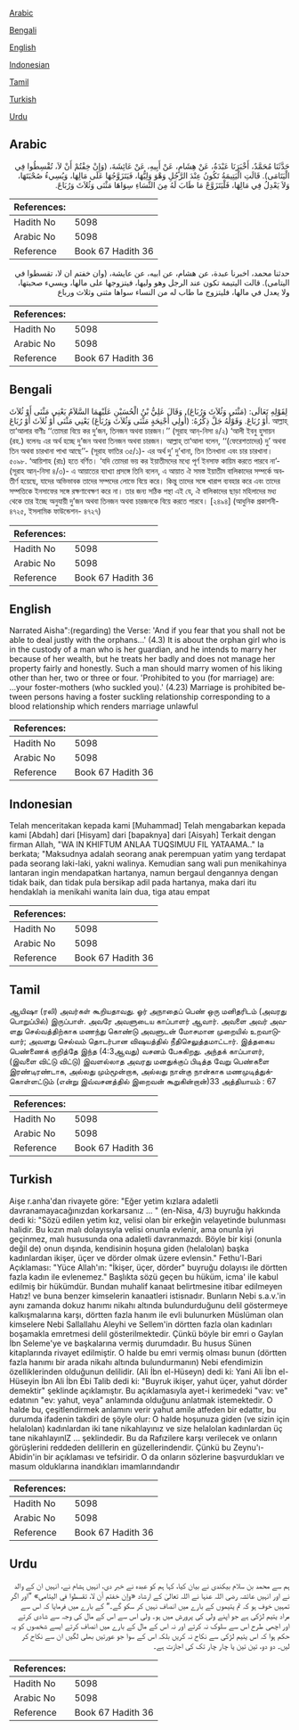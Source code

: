 [Arabic](#arabic)

[Bengali](#bengali)

[English](#english)

[Indonesian](#indonesian)

[Tamil](#tamil)

[Turkish](#turkish)

[Urdu](#urdu)

## Arabic


<div dir="rtl" lang="ar" style={{fontSize:'larger',backgroundColor:'#f8f9fa',padding:20}}>
حَدَّثَنَا مُحَمَّدٌ، أَخْبَرَنَا عَبْدَةُ، عَنْ هِشَامٍ، عَنْ أَبِيهِ، عَنْ عَائِشَةَ، ‏(‏وَإِنْ خِفْتُمْ أَنْ لاَ، تُقْسِطُوا فِي الْيَتَامَى‏)‏‏.‏ قَالَتِ الْيَتِيمَةُ تَكُونُ عِنْدَ الرَّجُلِ وَهْوَ وَلِيُّهَا، فَيَتَزَوَّجُهَا عَلَى مَالِهَا، وَيُسِيءُ صُحْبَتَهَا، وَلاَ يَعْدِلُ فِي مَالِهَا، فَلْيَتَزَوَّجْ مَا طَابَ لَهُ مِنَ النِّسَاءِ سِوَاهَا مَثْنَى وَثُلاَثَ وَرُبَاعَ‏.‏
</div>
<div style={{backgroundColor:'#f8f9fa',padding:20, marginBottom: 10}}><table> <thead> <tr> <th>References:</th> <th></th> </tr> </thead> <tbody><tr><td>Hadith No</td><td>5098</td></tr><tr><td>Arabic No</td><td>5098</td></tr><tr><td>Reference</td><td>Book 67 Hadith 36</td></tr></tbody></table></div>


<div dir="rtl" lang="ar" style={{fontSize:'larger',backgroundColor:'#f8f9fa',padding:20}}>
حدثنا محمد، اخبرنا عبدة، عن هشام، عن ابيه، عن عايشة، (وان خفتم ان لا، تقسطوا في اليتامى). قالت اليتيمة تكون عند الرجل وهو وليها، فيتزوجها على مالها، ويسيء صحبتها، ولا يعدل في مالها، فليتزوج ما طاب له من النساء سواها مثنى وثلاث ورباع
</div>
<div style={{backgroundColor:'#f8f9fa',padding:20, marginBottom: 10}}><table> <thead> <tr> <th>References:</th> <th></th> </tr> </thead> <tbody><tr><td>Hadith No</td><td>5098</td></tr><tr><td>Arabic No</td><td>5098</td></tr><tr><td>Reference</td><td>Book 67 Hadith 36</td></tr></tbody></table></div>

## Bengali


<div dir="ltr" lang="bn" style={{fontSize:'larger',backgroundColor:'#f8f9fa',padding:20}}>
لِقَوْلِهِ تَعَالَى: (مَثْنَى وَثُلاَثَ وَرُبَاعَ). وَقَالَ عَلِيُّ بْنُ الْحُسَيْنِ عَلَيْهِمَا السَّلاَمُ يَعْنِي مَثْنَى أَوْ ثُلاَثَ أَوْ رُبَاعَ. وَقَوْلُهُ جَلَّ ذِكْرُهُ: (أُولِي أَجْنِحَةٍ مَثْنَى وَثُلاَثَ وَرُبَاعَ) يَعْنِي مَثْنَى أَوْ ثُلاَثَ أَوْ رُبَاعَ. আল্লাহ্ তা‘আলার বাণীঃ ‘‘তোমরা বিয়ে কর দু’জন, তিনজন অথবা চারজন।’’ (সূরাহ আন্-নিসা ৪/২) ‘আলী ইবনু হুসায়ন (রহ.) বলেনঃ এর অর্থ হচ্ছে দু’জন অথবা তিনজন অথবা চারজন। আল্লাহ্ তা‘আলা বলেন, ‘‘(ফেরেশতাদের) দু’ অথবা তিন অথবা চারখানা পাখা আছে’’- (সূরাহ ফাতির ৩৫/১)- এর অর্থ দু’ দু’খানা, তিন তিনখানা এবং চার চারখানা। ৫০৯৮. ‘আয়িশাহ (রাঃ) হতে বর্ণিত। ‘যদি তোমরা ভয় কর ইয়াতীমদের মধ্যে পূর্ণ ইনসাফ কায়িম করতে পারবে না’- (সূরাহ আন্-নিসা ৪/৩)- এ আয়াতের ব্যাখ্যা প্রসঙ্গে তিনি বলেন, এ আয়াত ঐ সমস্ত ইয়াতীম বালিকাদের সম্পর্কে অবতীর্ণ হয়েছে, যাদের অভিভাবক তাদের সম্পদের লোভে বিয়ে করে। কিন্তু তাদের সঙ্গে খারাপ ব্যবহার করে এবং তাদের সম্পত্তিকে ইনসাফের সঙ্গে রক্ষণাবেক্ষণ করে না। তার জন্য সঠিক পন্থা এই যে, ঐ বালিকাদের ছাড়া মহিলাদের মধ্য থেকে তার ইচ্ছে অনুযায়ী দু’জন অথবা তিনজন অথবা চারজনকে বিয়ে করতে পারবে। [২৪৯৪] (আধুনিক প্রকাশনী- ৪৭২৫, ইসলামিক ফাউন্ডেশন- ৪৭২৭)
</div>
<div style={{backgroundColor:'#f8f9fa',padding:20, marginBottom: 10}}><table> <thead> <tr> <th>References:</th> <th></th> </tr> </thead> <tbody><tr><td>Hadith No</td><td>5098</td></tr><tr><td>Arabic No</td><td>5098</td></tr><tr><td>Reference</td><td>Book 67 Hadith 36</td></tr></tbody></table></div>

## English


<div dir="ltr" lang="en" style={{fontSize:'larger',backgroundColor:'#f8f9fa',padding:20}}>
Narrated Aisha":(regarding) the Verse: 'And if you fear that you shall not be able to deal justly with the orphans...' (4.3) It is about the orphan girl who is in the custody of a man who is her guardian, and he intends to marry her because of her wealth, but he treats her badly and does not manage her property fairly and honestly. Such a man should marry women of his liking other than her, two or three or four. 'Prohibited to you (for marriage) are: ...your foster-mothers (who suckled you).' (4.23) Marriage is prohibited between persons having a foster suckling relationship corresponding to a blood relationship which renders marriage unlawful
</div>
<div style={{backgroundColor:'#f8f9fa',padding:20, marginBottom: 10}}><table> <thead> <tr> <th>References:</th> <th></th> </tr> </thead> <tbody><tr><td>Hadith No</td><td>5098</td></tr><tr><td>Arabic No</td><td>5098</td></tr><tr><td>Reference</td><td>Book 67 Hadith 36</td></tr></tbody></table></div>

## Indonesian


<div dir="ltr" lang="id" style={{fontSize:'larger',backgroundColor:'#f8f9fa',padding:20}}>
Telah menceritakan kepada kami [Muhammad] Telah mengabarkan kepada kami [Abdah] dari [Hisyam] dari [bapaknya] dari [Aisyah] Terkait dengan firman Allah, "WA IN KHIFTUM ANLAA TUQSIMUU FIL YATAAMA.." Ia berkata; "Maksudnya adalah seorang anak perempuan yatim yang terdapat pada seorang laki-laki, yakni walinya. Kemudian sang wali pun menikahinya lantaran ingin mendapatkan hartanya, namun bergaul dengannya dengan tidak baik, dan tidak pula bersikap adil pada hartanya, maka dari itu hendaklah ia menikahi wanita lain dua, tiga atau empat
</div>
<div style={{backgroundColor:'#f8f9fa',padding:20, marginBottom: 10}}><table> <thead> <tr> <th>References:</th> <th></th> </tr> </thead> <tbody><tr><td>Hadith No</td><td>5098</td></tr><tr><td>Arabic No</td><td>5098</td></tr><tr><td>Reference</td><td>Book 67 Hadith 36</td></tr></tbody></table></div>

## Tamil


<div dir="ltr" lang="ta" style={{fontSize:'larger',backgroundColor:'#f8f9fa',padding:20}}>
ஆயிஷா (ரலி) அவர்கள் கூறியதாவது. ஓர் அநாதைப் பெண் ஒரு மனிதரிடம் (அவரது பொறுப்பில்) இருப்பாள். அவரே அவளுடைய காப்பாளர் ஆவார். அவளை அவர் அவளது செல்வத்திற்காக மணந்து கொண்டு அவளுடன் மோசமான முறையில் உறவாடுவார்; அவளது செல்வம் தொடர்பான விஷயத்தில் நீதிசெலுத்தமாட்டார். இத்தகைய பெண்ணைக் குறித்தே இந்த (4:3ஆவது) வசனம் பேசுகிறது. அந்தக் காப்பாளர், (இவளை விட்டு விட்டு) இவளல்லாத அவரது மனதுக்குப் பிடித்த வேறு பெண்களை இரண்டிரண்டாக, அல்லது மும்மூன்றாக, அல்லது நான்கு நான்காக மணமுடித்துக்கொள்ளட்டும் (என்று இவ்வசனத்தில் இறைவன் கூறுகின்றான்)33 அத்தியாயம் : 67
</div>
<div style={{backgroundColor:'#f8f9fa',padding:20, marginBottom: 10}}><table> <thead> <tr> <th>References:</th> <th></th> </tr> </thead> <tbody><tr><td>Hadith No</td><td>5098</td></tr><tr><td>Arabic No</td><td>5098</td></tr><tr><td>Reference</td><td>Book 67 Hadith 36</td></tr></tbody></table></div>

## Turkish


<div dir="ltr" lang="tr" style={{fontSize:'larger',backgroundColor:'#f8f9fa',padding:20}}>
Aişe r.anha'dan rivayete göre: "Eğer yetim kızlara adaletli davranamayacağınızdan korkarsanız ... " (en-Nisa, 4/3) buyruğu hakkında dedi ki: "Sözü edilen yetim kız, velisi olan bir erkeğin velayetinde bulunması halidir. Bu kızın malı dolayısıyla velisi onunla evlenir, ama onunla iyi geçinmez, malı hususunda ona adaletli davranmazdı. Böyle bir kişi (onunla değil de) onun dışında, kendisinin hoşuna giden (helalolan) başka kadınlardan ikişer, üçer ve dörder olmak üzere evlensin." Fethu'l-Bari Açıklaması: "Yüce Allah'ın: "İkişer, üçer, dörder" buyruğu dolayısı ile dörtten fazla kadın ile evlenemez." Başlıkta sözü geçen bu hüküm, icma' ile kabul edilmiş bir hükümdür. Bundan muhalif kanaat belirtmesine itibar edilmeyen Hatız! ve buna benzer kimselerin kanaatleri istisnadır. Bunların Nebi s.a.v.'in aynı zamanda dokuz hanımı nikahı altında bulundurduğunu delil göstermeye kalkışmalarına karşı, dörtten fazla hanım ile evli bulunurken Müslüman olan kimselere Nebi Sallallahu Aleyhi ve Sellem'in dörtten fazla olan kadınları boşamakla emretmesi delil gösterilmektedir. Çünkü böyle bir emri o Gaylan İbn Seleme'ye ve başkalarına vermiş durumdadır. Bu husus Sünen kitaplarında rivayet edilmiştir. O halde bu emri vermiş olması bunun (dörtten fazla hanımı bir arada nikahı altında bulundurmanın) Nebi efendimizin özelliklerinden olduğunun delilidir. (Ali İbn el-Hüseyn) dedi ki: Yani Ali İbn el-Hüseyin İbn Ali İbn Ebi Talib dedi ki: "Buyruk ikişer, yahut üçer, yahut dörder demektir" şeklinde açıklamıştır. Bu açıklamasıyla ayet-i kerimedeki "vav: ve" edatının "ev: yahut, veya" anlamında olduğunu anlatmak istemektedir. O halde bu, çeşitlendirmek anlamını verir yahut amile atfeden bir edattır, bu durumda ifadenin takdiri de şöyle olur: O halde hoşunuza giden (ve sizin için helalolan) kadınlardan iki tane nikahlayınız ve size helalolan kadınlardan üç tane nikahlayınlZ ... şeklindedir. Bu da Rafızilere karşı verilecek ve onların görüşlerini reddeden delillerin en güzellerindendir. Çünkü bu Zeynu'ı-Abidin'in bir açıklaması ve tefsiridir. O da onların sözlerine başvurdukları ve masum olduklarına inandıkları imamlarındandır
</div>
<div style={{backgroundColor:'#f8f9fa',padding:20, marginBottom: 10}}><table> <thead> <tr> <th>References:</th> <th></th> </tr> </thead> <tbody><tr><td>Hadith No</td><td>5098</td></tr><tr><td>Arabic No</td><td>5098</td></tr><tr><td>Reference</td><td>Book 67 Hadith 36</td></tr></tbody></table></div>

## Urdu


<div dir="rtl" lang="ur" style={{fontSize:'larger',backgroundColor:'#f8f9fa',padding:20}}>
ہم سے محمد بن سلام بیکندی نے بیان کیا، کہا ہم کو عبدہ نے خبر دی، انہیں ہشام نے، انہیں ان کے والد نے اور انہیں عائشہ رضی اللہ عنہا نے اللہ تعالیٰ کے ارشاد «وإن خفتم أن لا،‏‏‏‏ تقسطوا في اليتامى‏» ”اور اگر تمہیں خوف ہو کہ تم یتیموں کے بارے میں انصاف نہیں کر سکو گے۔“ کے بارے میں فرمایا کہ اس سے مراد یتیم لڑکی ہے جو اپنے ولی کی پرورش میں ہو۔ ولی اس سے اس کے مال کی وجہ سے شادی کرتے اور اچھی طرح اس سے سلوک نہ کرتے اور نہ اس کے مال کے بارے میں انصاف کرتے ایسے شخصوں کو یہ حکم ہوا کہ اس یتیم لڑکی سے نکاح نہ کریں بلکہ اس کے سوا جو عورتیں بھلی لگیں ان سے نکاح کر لیں۔ دو دو، تین تین یا چار چار تک کی اجازت ہے۔
</div>
<div style={{backgroundColor:'#f8f9fa',padding:20, marginBottom: 10}}><table> <thead> <tr> <th>References:</th> <th></th> </tr> </thead> <tbody><tr><td>Hadith No</td><td>5098</td></tr><tr><td>Arabic No</td><td>5098</td></tr><tr><td>Reference</td><td>Book 67 Hadith 36</td></tr></tbody></table></div>